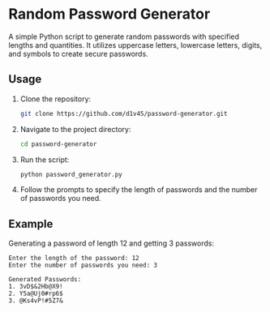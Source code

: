 # Random Password Generator

A simple Python script to generate random passwords with specified lengths and quantities. It utilizes uppercase letters, lowercase letters, digits, and symbols to create secure passwords.

## Usage

1. Clone the repository:
   ```bash
   git clone https://github.com/d1v45/password-generator.git
   ```

2. Navigate to the project directory:
   ```bash
   cd password-generator
   ```

3. Run the script:
   ```python
   python password_generator.py
   ```

4. Follow the prompts to specify the length of passwords and the number of passwords you need.

## Example

Generating a password of length 12 and getting 3 passwords:
```
Enter the length of the password: 12
Enter the number of passwords you need: 3

Generated Passwords:
1. 3vD$&2Hb@X9!
2. Y5a@Uj0#rp6$
3. @Ks4vP!#5Z7&
